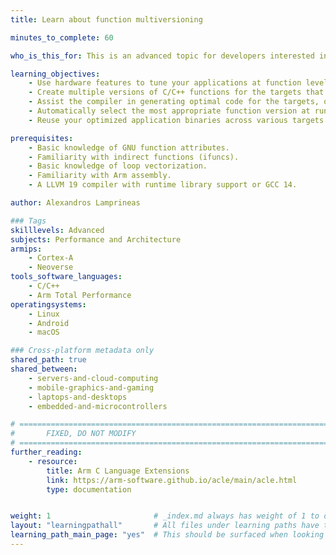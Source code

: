 ```yaml
---
title: Learn about function multiversioning

minutes_to_complete: 60

who_is_this_for: This is an advanced topic for developers interested in optimizing their C/C++ applications across Arm64 targets.

learning_objectives:
    - Use hardware features to tune your applications at function level.
    - Create multiple versions of C/C++ functions for the targets that you intend to run applications on.
    - Assist the compiler in generating optimal code for the targets, or provide your own optimized versions at source level.
    - Automatically select the most appropriate function version at runtime.
    - Reuse your optimized application binaries across various targets.

prerequisites:
    - Basic knowledge of GNU function attributes. 
    - Familiarity with indirect functions (ifuncs).
    - Basic knowledge of loop vectorization.
    - Familiarity with Arm assembly.
    - A LLVM 19 compiler with runtime library support or GCC 14.

author: Alexandros Lamprineas

### Tags
skilllevels: Advanced
subjects: Performance and Architecture
armips:
    - Cortex-A
    - Neoverse
tools_software_languages:
    - C/C++
    - Arm Total Performance
operatingsystems:
    - Linux
    - Android
    - macOS

### Cross-platform metadata only
shared_path: true
shared_between:
    - servers-and-cloud-computing
    - mobile-graphics-and-gaming
    - laptops-and-desktops
    - embedded-and-microcontrollers

# ================================================================================
#       FIXED, DO NOT MODIFY
# ================================================================================
further_reading:
    - resource:
        title: Arm C Language Extensions
        link: https://arm-software.github.io/acle/main/acle.html
        type: documentation


weight: 1                       # _index.md always has weight of 1 to order correctly
layout: "learningpathall"       # All files under learning paths have this same wrapper
learning_path_main_page: "yes"  # This should be surfaced when looking for related content. Only set for _index.md of learning path content.
---
```

